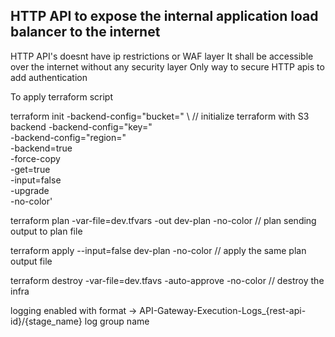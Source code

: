## HTTP API to expose the internal application load balancer to the internet

HTTP API's doesnt have ip restrictions or WAF layer
It shall be accessible over the internet without any security layer
Only way to secure HTTP apis to add authentication

To apply terraform script

terraform init -backend-config="bucket=<s3 bucket name>" \                                      // initialize terraform with S3 backend
            -backend-config="key=<s3 path>" \
            -backend-config="region=<s3 bucket region>" \
            -backend=true \
            -force-copy \
            -get=true \
            -input=false \
            -upgrade \
            -no-color'

terraform plan -var-file=dev.tfvars  -out dev-plan -no-color                            // plan sending output to plan file

terraform apply --input=false dev-plan -no-color                                        // apply the same plan output file


terraform destroy -var-file=dev.tfavs -auto-approve -no-color                          // destroy the infra


logging enabled with format -> API-Gateway-Execution-Logs_{rest-api-id}/{stage_name} log group name

